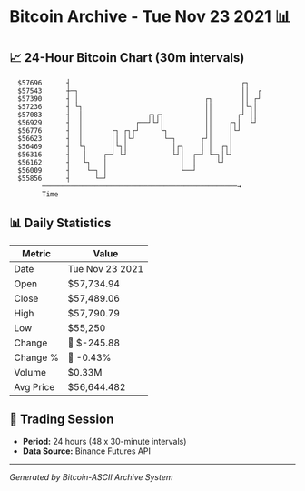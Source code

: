 # Bitcoin Archive - Tue Nov 23 2021 📊

## 📈 24-Hour Bitcoin Chart (30m intervals)

```
  $57696      ┤                                          ┌┐    
  $57543      ┼─┐                                        ││  ┌ 
  $57390      ┤ │                               ┌┐       ││ ┌┘ 
  $57236      ┤ └┐                              ││       │└┐│  
  $57083      ┤  │                ┌┐┌┐          ││      ┌┘ ││  
  $56929      ┤  │             ┌──┘└┘│          ││    ┌┐│  └┘  
  $56776      ┤  │       ┌┐ ┌┐┌┘     └┐         ││    │└┘      
  $56623      ┤  │       ││ │└┘       └─┐      ┌┘│    │        
  $56469      ┤  └┐      │└┐│           │┌┐    │ │  ┌┐│        
  $56316      ┤   │    ┌─┘ └┘           └┘│  ┌─┘ └─┐│└┘        
  $56162      ┤   └┐   │                  │  │     └┘          
  $56009      ┤    └─┐ │                  └──┘                 
  $55856      ┤      └─┘                                       
        ────────────────────────────────────────────────→
        Time
```

## 📊 Daily Statistics

| Metric | Value |
|--------|-------|
| Date | Tue Nov 23 2021 |
| Open | $57,734.94 |
| Close | $57,489.06 |
| High | $57,790.79 |
| Low | $55,250 |
| Change | 🔴 $-245.88 |
| Change % | 🔴 -0.43% |
| Volume | $0.33M |
| Avg Price | $56,644.482 |

## 📅 Trading Session

- **Period:** 24 hours (48 x 30-minute intervals)
- **Data Source:** Binance Futures API

---
*Generated by Bitcoin-ASCII Archive System*

